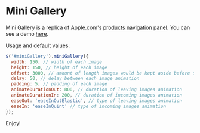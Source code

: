 # Mini Gallery

Mini Gallery is a replica of Apple.com's [products navigation panel](http://www.apple.com/mac/). You can see a demo [here](http://phatograph.github.io/minigallery/).

Usage and default values:

```javascript
$('#miniGallery').miniGallery({
  width: 150, // width of each image
  height: 150, // height of each image
  offset: 3000, // amount of length images would be kept aside before sliding in
  delay: 50, // delay between each image animation
  padding: 5, // padding of each image
  animateDurationOut: 800, // duration of leaving images animation
  animateDurationIn: 200, // duration of incoming images animation
  easeOut: 'easeInOutElastic', // type of leaving images animation
  easeIn: 'easeInQuint' // type of incoming images animation
});
```

Enjoy!
